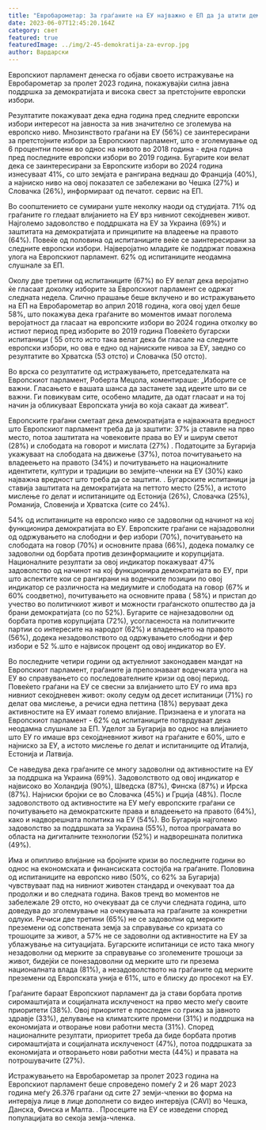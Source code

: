 ```yaml
---
title: "Евробарометар: За граѓаните на ЕУ најважно е ЕП да ја штити демократијата"
date: 2023-06-07T12:45:20.164Z
category: свет
featured: true
featuredImage: ../img/2-45-demokratija-za-evrop.jpg
author: Вардарски
---
```

Европскиот парламент денеска го објави своето истражување на Евробарометар за пролет 2023 година, покажувајќи силна јавна поддршка за демократијата и висока свест за претстојните европски избори.

Резултатите покажуваат дека една година пред следните европски избори интересот на јавноста за нив значително се зголемува на европско ниво. Мнозинството граѓани на ЕУ (56%) се заинтересирани за претстојните избори за Европскиот парламент, што е зголемување од 6 процентни поени во однос на нивото во 2018 година - една година пред последните европски избори во 2019 година. Бугарите кои велат дека се заинтересирани за Европските избори во 2024 година изнесуваат 41%, со што земјата е рангирана веднаш до Франција (40%), а најниско ниво на овој показател се забележани во Чешка (27%) и Словачка (26%), информираат од печатот. сервис на ЕП.

Во соопштението се сумирани уште неколку наоди од студијата. 71% од граѓаните го гледаат влијанието на ЕУ врз нивниот секојдневен живот. Најголемо задоволство е поддршката на ЕУ за Украина (69%) и заштитата на демократијата и принципите на владеење на правото (64%). Повеќе од половина од испитаниците веќе се заинтересирани за следните европски избори. Најверојатно младите ќе поддржат поважна улога на Европскиот парламент. 62% од испитаниците неодамна слушнале за ЕП.

Околу две третини од испитаниците (67%) во ЕУ велат дека веројатно ќе гласаат доколку изборите за Европскиот парламент се одржат следната недела. Слично прашање беше вклучено и во истражувањето на ЕП на Евробарометар во април 2018 година, кога овој удел беше 58%, што покажува дека граѓаните во моментов имаат поголема веројатност да гласаат на европските избори во 2024 година отколку во истиот период пред изборите во 2019 година Повеќето бугарски испитаници ( 55 отсто исто така велат дека би гласале на следните европски избори, но ова е едно од најниските нивоа за ЕУ, заедно со резултатите во Хрватска (53 отсто) и Словачка (50 отсто).

Во врска со резултатите од истражувањето, претседателката на Европскиот парламент, Роберта Мецола, коментираше: „Изборите се важни. Гласањето е вашата шанса да застанете зад идеите што ви се важни. Ги повикувам сите, особено младите, да одат гласаат и на тој начин ја обликуваат Европската унија во која сакаат да живеат“.

Европските граѓани сметаат дека демократијата е најважната вредност што Европскиот парламент треба да ја заштити: 37% ја ставиле на прво место, потоа заштитата на човековите права во ЕУ и ширум светот (28%) и слободата на говорот и мислата (27%) . Податоците за Бугарија укажуваат на слободата на движење (37%), потоа почитувањето на владеењето на правото (34%) и почитувањето на националните идентитети, култури и традиции во земјите-членки на ЕУ (30%) како најважна вредност што треба да се заштити. . Бугарските испитаници ја ставија заштитата на демократијата на петтото место (25%), а истото мислење го делат и испитаниците од Естонија (26%), Словачка (25%), Романија, Словенија и Хрватска (сите со 24%).

54% од испитаниците на европско ниво се задоволни од начинот на кој функционира демократијата во ЕУ. Европските граѓани се најзадоволни од одржувањето на слободни и фер избори (70%), почитувањето на слободата на говор (70%) и основните права (66%), додека помалку се задоволни од борбата против дезинформациите и корупцијата. Националните резултати за овој индикатор покажуваат 47% задоволство од начинот на кој функционира демократијата во ЕУ, при што аспектите кои се рангирани на водечките позиции по овој индикатор се различноста на медиумите и слободата на говор (67% и 60% соодветно), почитувањето на основните права ( 58%) и пристап до учество во политичкиот живот и можности граѓанското општество да ја брани демократијата (со по 52%). Бугарите се најнезадоволни од борбата против корупцијата (72%), усогласеноста на политичките партии со интересите на народот (62%) и владеењето на правото (56%), додека незадоволството од одржувањето слободни и фер избори е 52 %.што е највисок процент од овој индикатор во ЕУ.

Во последните четири години од актуелниот законодавен мандат на Европскиот парламент, граѓаните ја препознаваат водечката улога на ЕУ во справувањето со последователните кризи од овој период. Повеќето граѓани на ЕУ се свесни за влијанието што ЕУ го има врз нивниот секојдневен живот: околу седум од десет испитаници (71%) го делат ова мислење, а речиси една петтина (18%) веруваат дека активностите на ЕУ имаат големо влијание. Признаена е и улогата на Европскиот парламент - 62% од испитаниците потврдуваат дека неодамна слушнале за ЕП. Уделот за Бугарија во однос на влијанието што ЕУ го имаше врз секојдневниот живот на граѓаните е 60%, што е најниско за ЕУ, а истото мислење го делат и испитаниците од Италија, Естонија и Латвија.

Се наведува дека граѓаните се многу задоволни од активностите на ЕУ за поддршка на Украина (69%). Задоволството од овој индикатор е највисоко во Холандија (90%), Шведска (87%), Финска (87%) и Ирска (87%). Најниски бројки се во Словачка (45%) и Грција (48%). После задоволството од активностите на ЕУ меѓу европските граѓани се почитувањето на демократските права и владеењето на правото (64%), како и надворешната политика на ЕУ (54%). Во Бугарија најголемо задоволство за поддршката за Украина (55%), потоа програмата во областа на дигиталните технологии (52%) и надворешната политика (49%).

Има и опипливо влијание на бројните кризи во последните години во однос на економската и финансиската состојба на граѓаните. Половина од испитаниците на европско ниво (50%, со 62% за Бугарија) чувствуваат пад на нивниот животен стандард и очекуваат тоа да продолжи и во следната година. Ваков тренд во моментов не забележале 29 отсто, но очекуваат да се случи следната година, што доведува до зголемување на очекувањата на граѓаните за конкретни одлуки. Речиси две третини (65%) не се задоволни од мерките преземени од сопствената земја за справување со кризата со трошоците за живот, а 57% не се задоволни од активностите на ЕУ за ублажување на ситуацијата. Бугарските испитаници се исто така многу незадоволни од мерките за справување со зголемените трошоци за живот, бидејќи се понезадоволни од мерките што ги презема националната влада (81%), а незадоволството на граѓаните од мерките преземени од Европската унија е 61%, што е блиску до просекот на ЕУ.

Граѓаните бараат Европскиот парламент да ја стави борбата против сиромаштијата и социјалната исклученост на прво место меѓу своите приоритети (38%). Овој приоритет е проследен со грижа за јавното здравје (33%), делување на климатските промени (31%) и поддршка на економијата и отворање нови работни места (31%). Според националните резултати, приоритет треба да биде борбата против сиромаштијата и социјалната исклученост (47%), потоа поддршката за економијата и отворањето нови работни места (44%) и правата на потрошувачите (27%).

Истражувањето на Евробарометар за пролет 2023 година на Европскиот парламент беше спроведено помеѓу 2 и 26 март 2023 година меѓу 26.376 граѓани од сите 27 земји-членки во форма на интервјуа лице в лице дополнети со видео интервјуа (CAVI) во Чешка, Данска, Финска и Малта. . Просеците на ЕУ се изведени според популацијата во секоја земја-членка.
